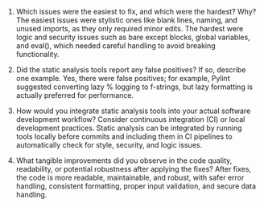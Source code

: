 1. Which issues were the easiest to fix, and which were the hardest? Why?
The easiest issues were stylistic ones like blank lines, naming, and unused imports, as they only required minor edits. The hardest were logic and security issues such as bare except blocks, global variables, and eval(), which needed careful handling to avoid breaking functionality.

2. Did the static analysis tools report any false positives? If so, describe one example.
Yes, there were false positives; for example, Pylint suggested converting lazy % logging to f-strings, but lazy formatting is actually preferred for performance.

3. How would you integrate static analysis tools into your actual software development
workflow? Consider continuous integration (CI) or local development practices.
Static analysis can be integrated by running tools locally before commits and including them in CI pipelines to automatically check for style, security, and logic issues.

4. What tangible improvements did you observe in the code quality, readability, or potential robustness after applying the fixes?
After fixes, the code is more readable, maintainable, and robust, with safer error handling, consistent formatting, proper input validation, and secure data handling.
